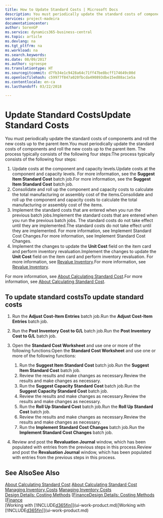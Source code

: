 ```yaml
---
title: How to Update Standard Costs | Microsoft Docs
description: You must periodically update the standard costs of components and roll the new costs up to the parent item.
services: project-madeira
documentationcenter: 
author: SorenGP
ms.service: dynamics365-business-central
ms.topic: article
ms.devlang: na
ms.tgt_pltfrm: na
ms.workload: na
ms.search.keywords: 
ms.date: 08/09/2017
ms.author: sgroespe
ms.translationtype: HT
ms.sourcegitcommit: d7fb34e1c9428a64c71ff47be8bcff174649c00d
ms.openlocfilehash: c59977f847a020fbcda490893dbe15ed88ac1e5a
ms.contentlocale: en-ca
ms.lasthandoff: 03/22/2018

---
```

# <a name="update-standard-costs"></a><span data-ttu-id="1d263-103">Update Standard Costs</span><span class="sxs-lookup"><span data-stu-id="1d263-103">Update Standard Costs</span></span>
<span data-ttu-id="1d263-104">You must periodically update the standard costs of components and roll the new costs up to the parent item.</span><span class="sxs-lookup"><span data-stu-id="1d263-104">You must periodically update the standard costs of components and roll the new costs up to the parent item.</span></span> <span data-ttu-id="1d263-105">The process typically consists of the following four steps:</span><span class="sxs-lookup"><span data-stu-id="1d263-105">The process typically consists of the following four steps:</span></span>  

1.  <span data-ttu-id="1d263-106">Update costs at the component and capacity levels.</span><span class="sxs-lookup"><span data-stu-id="1d263-106">Update costs at the component and capacity levels.</span></span> <span data-ttu-id="1d263-107">For more information, see the **Suggest Item Standard Cost** batch job.</span><span class="sxs-lookup"><span data-stu-id="1d263-107">For more information, see the **Suggest Item Standard Cost** batch job.</span></span>  
2.  <span data-ttu-id="1d263-108">Consolidate and roll up the component and capacity costs to calculate the total manufacturing or assembly cost of the items.</span><span class="sxs-lookup"><span data-stu-id="1d263-108">Consolidate and roll up the component and capacity costs to calculate the total manufacturing or assembly cost of the items.</span></span>  
3.  <span data-ttu-id="1d263-109">Implement the standard costs that are entered when you run the previous batch jobs.</span><span class="sxs-lookup"><span data-stu-id="1d263-109">Implement the standard costs that are entered when you run the previous batch jobs.</span></span> <span data-ttu-id="1d263-110">The standard costs do not take effect until they are implemented.</span><span class="sxs-lookup"><span data-stu-id="1d263-110">The standard costs do not take effect until they are implemented.</span></span> <span data-ttu-id="1d263-111">For more information, see Implement Standard Cost Changes.</span><span class="sxs-lookup"><span data-stu-id="1d263-111">For more information, see Implement Standard Cost Changes.</span></span>  
4.  <span data-ttu-id="1d263-112">Implement the changes to update the **Unit Cost** field on the item card and perform inventory revaluation.</span><span class="sxs-lookup"><span data-stu-id="1d263-112">Implement the changes to update the **Unit Cost** field on the item card and perform inventory revaluation.</span></span> <span data-ttu-id="1d263-113">For more information, see [Revalue Inventory](inventory-how-revalue-inventory.md).</span><span class="sxs-lookup"><span data-stu-id="1d263-113">For more information, see [Revalue Inventory](inventory-how-revalue-inventory.md).</span></span>  

<span data-ttu-id="1d263-114">For more information, see [About Calculating Standard Cost](finance-about-calculating-standard-cost.md).</span><span class="sxs-lookup"><span data-stu-id="1d263-114">For more information, see [About Calculating Standard Cost](finance-about-calculating-standard-cost.md).</span></span>  
## <a name="to-update-standard-costs"></a><span data-ttu-id="1d263-115">To update standard costs</span><span class="sxs-lookup"><span data-stu-id="1d263-115">To update standard costs</span></span>  
1.  <span data-ttu-id="1d263-116">Run the **Adjust Cost-Item Entries** batch job.</span><span class="sxs-lookup"><span data-stu-id="1d263-116">Run the **Adjust Cost-Item Entries** batch job.</span></span>  
2.  <span data-ttu-id="1d263-117">Run the **Post Inventory Cost to G/L** batch job.</span><span class="sxs-lookup"><span data-stu-id="1d263-117">Run the **Post Inventory Cost to G/L** batch job.</span></span>  
3.  <span data-ttu-id="1d263-118">Open the **Standard Cost Worksheet** and use one or more of the following functions:</span><span class="sxs-lookup"><span data-stu-id="1d263-118">Open the **Standard Cost Worksheet** and use one or more of the following functions:</span></span>  

    1.  <span data-ttu-id="1d263-119">Run the **Suggest Item Standard Cost** batch job.</span><span class="sxs-lookup"><span data-stu-id="1d263-119">Run the **Suggest Item Standard Cost** batch job.</span></span>  
    2.  <span data-ttu-id="1d263-120">Review the results and make changes as necessary.</span><span class="sxs-lookup"><span data-stu-id="1d263-120">Review the results and make changes as necessary.</span></span>  
    3.  <span data-ttu-id="1d263-121">Run the **Suggest Capacity Standard Cost** batch job.</span><span class="sxs-lookup"><span data-stu-id="1d263-121">Run the **Suggest Capacity Standard Cost** batch job.</span></span>  
    4.  <span data-ttu-id="1d263-122">Review the results and make changes as necessary.</span><span class="sxs-lookup"><span data-stu-id="1d263-122">Review the results and make changes as necessary.</span></span>
    5. <span data-ttu-id="1d263-123">Run the **Roll Up Standard Cost** batch job.</span><span class="sxs-lookup"><span data-stu-id="1d263-123">Run the **Roll Up Standard Cost** batch job.</span></span>
    6.  <span data-ttu-id="1d263-124">Review the results and make changes as necessary.</span><span class="sxs-lookup"><span data-stu-id="1d263-124">Review the results and make changes as necessary.</span></span>
    7.  <span data-ttu-id="1d263-125">Run the **Implement Standard Cost Changes** batch job.</span><span class="sxs-lookup"><span data-stu-id="1d263-125">Run the **Implement Standard Cost Changes** batch job.</span></span>  
4.  <span data-ttu-id="1d263-126">Review and post the **Revaluation Journal** window, which has been populated with entries from the previous steps in this process.</span><span class="sxs-lookup"><span data-stu-id="1d263-126">Review and post the **Revaluation Journal** window, which has been populated with entries from the previous steps in this process.</span></span>  

## <a name="see-also"></a><span data-ttu-id="1d263-127">See Also</span><span class="sxs-lookup"><span data-stu-id="1d263-127">See Also</span></span>  
 <span data-ttu-id="1d263-128">[About Calculating Standard Cost](finance-about-calculating-standard-cost.md) </span><span class="sxs-lookup"><span data-stu-id="1d263-128">[About Calculating Standard Cost](finance-about-calculating-standard-cost.md) </span></span>  
 <span data-ttu-id="1d263-129">[Managing Inventory Costs](finance-manage-inventory-costs.md) </span><span class="sxs-lookup"><span data-stu-id="1d263-129">[Managing Inventory Costs](finance-manage-inventory-costs.md) </span></span>  
 <span data-ttu-id="1d263-130">[Design Details: Costing Methods](design-details-costing-methods.md) [[Finance](finance.md)</span><span class="sxs-lookup"><span data-stu-id="1d263-130">[Design Details: Costing Methods](design-details-costing-methods.md) [[Finance](finance.md)</span></span>  
 <span data-ttu-id="1d263-131">[Working with [!INCLUDE[d365fin](includes/d365fin_md.md)]](ui-work-product.md)</span><span class="sxs-lookup"><span data-stu-id="1d263-131">[Working with [!INCLUDE[d365fin](includes/d365fin_md.md)]](ui-work-product.md)</span></span>  

